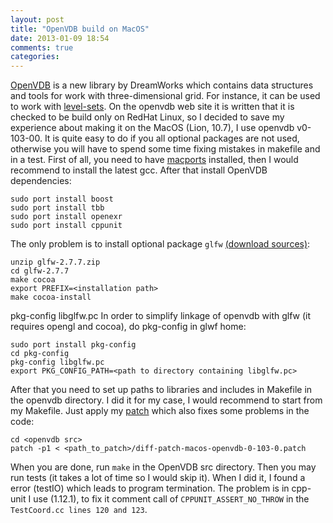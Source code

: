 ```yaml
---
layout: post
title: "OpenVDB build on MacOS"
date: 2013-01-09 18:54
comments: true
categories: 
---
```

<a href="http://www.openvdb.org/">OpenVDB</a> is a new library by DreamWorks which contains data structures and tools for work with three-dimensional grid.
For instance, it can be used to work with <a href="http://en.wikipedia.org/wiki/Level_set">level-sets</a>. On the openvdb web site it is written that it is checked to be build only
on RedHat Linux, so I decided to save my experience about making it on the MacOS (Lion, 10.7), I use openvdb v0-103-00. It is quite easy to do if you all optional packages are not used, 
otherwise you will have to spend some time fixing mistakes in makefile and in a test. 
First of all, you need to have <a href="http://www.macports.org/">macports</a> installed, then I would recommend to install the latest gcc.
After that install OpenVDB dependencies:
```
sudo port install boost
sudo port install tbb
sudo port install openexr
sudo port install cppunit
```
The only problem is to install optional package `glfw` <a href="http://sourceforge.net/projects/glfw/files/glfw/2.7.7/glfw-2.7.7.zip/download">(download sources)</a>:
```
unzip glfw-2.7.7.zip
cd glfw-2.7.7
make cocoa
export PREFIX=<installation path>
make cocoa-install
```
pkg-config libglfw.pc
In order to simplify linkage of openvdb with glfw (it requires opengl and cocoa), do pkg-config in glwf home:
```
sudo port install pkg-config
cd pkg-config
pkg-config libglfw.pc
export PKG_CONFIG_PATH=<path to directory containing libglfw.pc>
```
After that you need to set up paths to libraries and includes in Makefile in the openvdb directory. I did it for my case, I would recommend to start from my Makefile.
Just apply my <a href="https://github.com/KirillLykov/code-for-blog-and-patches/blob/master/openvdb/diff-patch-macos-openvdb-0-103-0.patch">patch</a> which also 
fixes some problems in the code:
```
cd <openvdb src>
patch -p1 < <path_to_patch>/diff-patch-macos-openvdb-0-103-0.patch
```
When you are done, run `make` in the OpenVDB src directory. Then you may run tests (it takes a lot of time so I would skip it).
When I did it, I found a error (testIO) which leads to program termination. The problem is in cpp-unit I use (1.12.1), to fix it comment call of `CPPUNIT_ASSERT_NO_THROW` in the `TestCoord.cc lines 120 and 123`.


